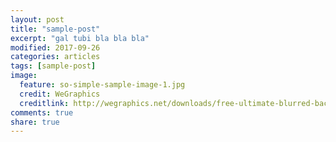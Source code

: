 ```yaml
---
layout: post
title: "sample-post"
excerpt: "gal tubi bla bla bla"
modified: 2017-09-26
categories: articles
tags: [sample-post]
image:
  feature: so-simple-sample-image-1.jpg
  credit: WeGraphics
  creditlink: http://wegraphics.net/downloads/free-ultimate-blurred-background-pack/
comments: true
share: true
---
```

<br>
<div class="apester-media" data-media-id="5b0d1c97b0ffd953896bd4c4" height="512"></div><script async src="//static.apester.com/js/sdk/v2.0/apester-javascript-sdk.min.js"></script>
<br>
